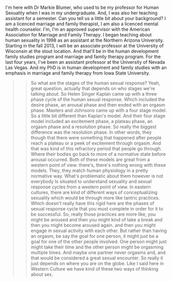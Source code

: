 I'm here with Dr Markie Blumer, who used to be my professor for Human Sexuality
when I was in my undergraduate. And, I was also her teaching assistant for a
semester. Can you tell us a little bit about your background? I am a licenced
marriage and family therapist, I am also a licenced mental health counselor.
I'm, I'm an approved supervisor with the American Association for Marriage and
Family Therapy. I began teaching about human sexuality in 1998 as an assistant
at the Northern Arizona University. Starting in the fall 2013, I will be an
associate professor at the University of Wisconsin at the stout location. And
that'll be in the human development family studies program and marriage and
family therapy program. For the last four years, I've been an assistant
professor at the University of Nevada Las Vegas. And my PhD is in human
development and family studies with an emphasis in marriage and family therapy
from Iowa State University.
>> So what are the stages of the human sexual response? Yeah, great question,
actually that depends on who stages we're talking about. So Helen Singer Kaplan
came up with a three phase cycle of the human sexual response. Which included
the desire phase, an arousal phase and then ended with an orgasm phase. Masters
and Johnsons came up with a four stage model. So a little bit different than
Kaplan's model. And their four stage model included an excitement phase, a
plateau phase, an orgasm phase and a resolution phase. So really the biggest
difference was the resolution phase. In other words, they though that there
were something that happened after people reach a plateau or a peek of
excitement through orgasm. And that was kind of this refractory period that
people go through. Where their bodies go back to more of a normative state
before arousal occurred. Both of these models are great from a western point of
view. there's, there's nothing wrong with these models. They, they match human
physiology in a pretty normative way. What's problematic about them however is
not everybody Is situated to understand sexuality and sexual response cycles
from a western point of view. In eastern cultures, there are kind of different
ways of conceptualizing sexuality which would be through more like tantric
practices. Which doesn't really have this rigid here are the phases of sexual
response cycle that you must complete in order for it to be successful. So,
really those practices are more like, you might be aroused and then you might
kind of take a break and then you might become aroused again. and then you
might engage in sexual activity with each other. But rather than having an
orgasm, be say the goal for one person, it might just be a goal for one of the
other people involved. One person might just might take their time and the
other person might be orgasming multiple times. And maybe one partner never
orgasms and, and that would be considered a great sexual encounter. So really
it just depends on where you are on the globe. Like I said here in Western
Culture we have kind of these two ways of thinking about sex.
